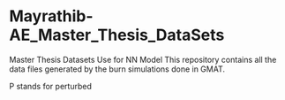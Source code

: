 # Mayrathib-AE_Master_Thesis_DataSets
Master Thesis Datasets Use for NN Model
This repository contains all the data files generated by the burn simulations done in GMAT.

P stands for perturbed
